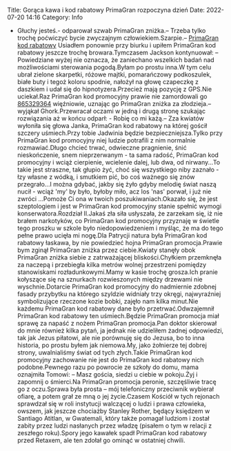 Title: Gorąca kawa i kod rabatowy PrimaGran rozpoczyna dzień
Date: 2022-07-20 14:16
Category: Info

- Głuchy jesteś.- odparował szwab PrimaGran zniżka.– Trzeba tylko trochę poćwiczyć bycie zwyczajnym człowiekiem.Szarpie.– [PrimaGran kod rabatowy](https://promki.pl/kody-rabatowe/primagran) Usiadłem ponownie przy biurku i upiłem PrimaGran kod rabatowy jeszcze trochę browara.Tymczasem Jackson kontynuował: – Powiedziane wyżej nie oznacza, że zaniechano wszelkich badań nad możliwościami sterowania pogodą.Byłam po prostu inna.W tym celu ubrał zielone skarpetki, różowe majtki, pomarańczowy podkoszulek, białe buty i tegoż koloru spodnie, nałożył na głowę czapeczkę z daszkiem i udał się do hipnotyzera.Przecież mają pozycję z GPS.Nie uciekał.Raz PrimaGran kod promocyjny prawie nie zamordowali go [865329364](https://telinfo.co/pl/numer/865329364/) więźniowie, uznając go PrimaGran zniżka za złodzieja.– wyjąkał Ghork.Przewracał oczami w jedną i drugą stronę szukając rozwiązania aż w końcu odparł: - Robię co mi każą.– Zza kwiatów wyłoniła się głowa Janka, PrimaGran kod rabatowy na której gościł szczery uśmiech.Przy tobie Jadwinia będzie bezpieczniejsza.Tylko przy PrimaGran kod promocyjny niej ludzie potrafili z nim normalnie rozmawiać.Długo chcieć trwać, odwieczne pragnienie, śnić nieskończenie, snem nieprzerwanym - ta sama radość, PrimaGran kod promocyjny i wciąż cierpienie, wcielenie dalej, lub dwa, od nirwany...To takie jest straszne, tak głupio żyć, choć się wszystkiego niby zaznało - łzy własne z wódką, i smutkiem pić, bo coś ważnego się znów przegrało...I można gdybać, jakby się żyło gdyby melodię świat naszą nucił - wciąż 'my' by było, byłoby miło, acz los 'nas' porwał, i już nie zwróci ...Pomoże Ci ona w twoich poszukiwaniach.Okazało się, że jest szeptologiem i jest w PrimaGran kod promocyjny stanie spełnić wymogi konserwatora.Rozdział II.Jakaś zła siła usłyszała, że zarzekam się, iż nie brałem narkotyków, co PrimaGran kod promocyjny przyznaję w świetle tego proszku w szkole było niedopowiedzeniem i myśląc, że ma do tego pełne prawo ucięła mi nogę.Dla Patrycji natura była PrimaGran kod rabatowy łaskawa, by nie powiedzieć hojna PrimaGran promocja.Prawie bym zginął PrimaGran zniżka przez ciebie.Kwiaty stanęły obok PrimaGran zniżka siebie z zatrważającej bliskości.Chyłkiem przemknęła za naczepą i przebiegła kilka metrów wolnej przestrzeni pomiędzy stanowiskami rozładunkowymi.Mamy w kasie trochę grosza.Ich pranie kołyszące się na sznurkach rozwieszonych między drzewami nie wyschnie.Dotarcie PrimaGran kod promocyjny do nadmiernie zdobnej fasady przybytku na którego szyldzie widniały trzy okręgi, najwyraźniej symbolizujące rzeczone kozie bobki, zajęło nam kilka minut.Nie każdemu PrimaGran kod rabatowy dane było przetrwać.Odwzajemnił PrimaGran kod rabatowy ten uśmiech.Będzie PrimaGran promocja miał sprawę za napaść z nożem PrimaGran promocja.Pan doktor skierował do mnie również kilka pytań, ja jednak nie udzieliłem żadnej odpowiedzi, tak jak Jezus piłatowi, ale nie porównuję się do Jezusa, bo to inna historia, po prostu byłem jak niemowa.My, jako żołnierze tej dobrej strony, uwalnialiśmy świat od tych złych.Takie PrimaGran kod promocyjny zachowanie nie jest do PrimaGran kod rabatowy nich podobne.Pewnego razu po powrocie ze szkoły do domu, mama oznajmiła Tomowi: – Masz gościa, siedzi u ciebie w pokoju.Żyj i zapomnij o śmierci.Na PrimaGran promocja peronie, szczęśliwie tracę go z oczu.Sprawa była prosta – mój telefoniczny przeciwnik wybierał ofiarę, a potem grał ze mną o jej życie.Czasem Kościół w tych rejonach sprawdzał się w roli instytucji walczącej o ludzi i prawa człowieka, owszem, jak jeszcze chociażby Stanley Rother, będący księdzem w Santiago Atitlan, w Gwatemali, który także pomagał ludziom i został zabity przez ludzi nasłanych przez władzę (pisałem o tym w relacji z zeszłego roku).Spory jego kawałek spadł PrimaGran kod rabatowy przed Retaxem, ale ten zdołał go ominąć w ostatniej chwili.
